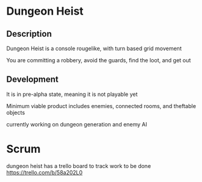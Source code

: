 # Dungeon Heist
## Description
Dungeon Heist is a console rougelike, with turn based grid movement

You are committing a robbery, avoid the guards, find the loot, and get out

## Development
It is in pre-alpha state, meaning it is not playable yet

Minimum viable product includes enemies, connected rooms, and theftable objects

currently working on dungeon generation and enemy AI

# Scrum

dungeon heist has a trello board to track work to be done
https://trello.com/b/58a202L0


